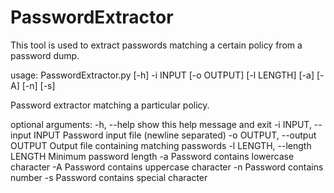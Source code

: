 # PasswordExtractor

This tool is used to extract passwords matching a certain policy from a password dump.

usage: PasswordExtractor.py [-h] -i INPUT [-o OUTPUT] [-l LENGTH] [-a] [-A]
                            [-n] [-s]

Password extractor matching a particular policy.

optional arguments:
  -h, --help            show this help message and exit
  -i INPUT, --input INPUT
                        Password input file (newline separated)
  -o OUTPUT, --output OUTPUT
                        Output file containing matching passwords
  -l LENGTH, --length LENGTH
                        Minimum password length
  -a                    Password contains lowercase character
  -A                    Password contains uppercase character
  -n                    Password contains number
  -s                    Password contains special character
